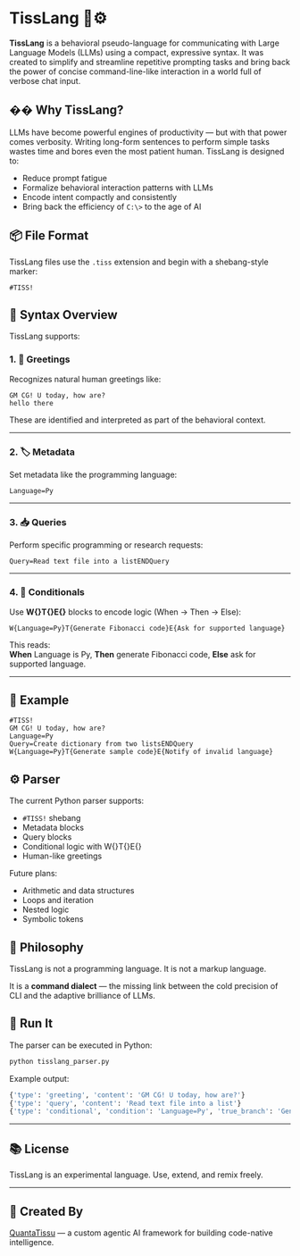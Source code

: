 # TissLang 🦰⚙️

**TissLang** is a behavioral pseudo-language for communicating with Large Language Models (LLMs) using a compact, expressive syntax. It was created to simplify and streamline repetitive prompting tasks and bring back the power of concise command-line-like interaction in a world full of verbose chat input.

## �� Why TissLang?

LLMs have become powerful engines of productivity — but with that power comes verbosity. Writing long-form sentences to perform simple tasks wastes time and bores even the most patient human. TissLang is designed to:

- Reduce prompt fatigue
- Formalize behavioral interaction patterns with LLMs
- Encode intent compactly and consistently
- Bring back the efficiency of `C:\>` to the age of AI

## 📦 File Format

TissLang files use the `.tiss` extension and begin with a shebang-style marker:

```tiss
#TISS!
```

## 🧠 Syntax Overview

TissLang supports:

### 1. 👋 Greetings

Recognizes natural human greetings like:

```tiss
GM CG! U today, how are?
hello there
```

These are identified and interpreted as part of the behavioral context.

---

### 2. 🏷️ Metadata

Set metadata like the programming language:

```tiss
Language=Py
```

---

### 3. 📥 Queries

Perform specific programming or research requests:

```tiss
Query=Read text file into a listENDQuery
```

---

### 4. 🧮 Conditionals

Use **W{}T{}E{}** blocks to encode logic (When → Then → Else):

```tiss
W{Language=Py}T{Generate Fibonacci code}E{Ask for supported language}
```

This reads:  
**When** Language is Py, **Then** generate Fibonacci code, **Else** ask for supported language.

---

## 🔎 Example

```tiss
#TISS!
GM CG! U today, how are?
Language=Py
Query=Create dictionary from two listsENDQuery
W{Language=Py}T{Generate sample code}E{Notify of invalid language}
```

## ⚙️ Parser

The current Python parser supports:
- `#TISS!` shebang
- Metadata blocks
- Query blocks
- Conditional logic with W{}T{}E{}
- Human-like greetings

Future plans:
- Arithmetic and data structures
- Loops and iteration
- Nested logic
- Symbolic tokens

## 🧩 Philosophy

TissLang is not a programming language.
It is not a markup language.

It is a **command dialect** — the missing link between the cold precision of CLI and the adaptive brilliance of LLMs.

## 🧪 Run It

The parser can be executed in Python:

```bash
python tisslang_parser.py
```

Example output:
```python
{'type': 'greeting', 'content': 'GM CG! U today, how are?'}
{'type': 'query', 'content': 'Read text file into a list'}
{'type': 'conditional', 'condition': 'Language=Py', 'true_branch': 'Generate Fibonacci code', 'else_branch': 'Ask for supported language'}
```

---

## 📚 License

TissLang is an experimental language. Use, extend, and remix freely.

---

## 🧠 Created By

[QuantaTissu](https://github.com/drtamarojgreen/quanta_tissu) — a custom agentic AI framework for building code-native intelligence.
